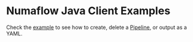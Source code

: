 # Numaflow Java Client Examples

Check the [example](./src/main/java/io/numaproj/numaflow/client/examples/PipelineExample.java) to see how to create, delete a [Pipeline](https://numaflow.numaproj.io/core-concepts/pipeline/), or output as a YAML.
